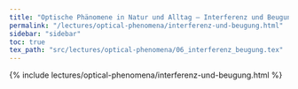 ```yaml
---
title: "Optische Phänomene in Natur und Alltag – Interferenz und Beugung"
permalink: "/lectures/optical-phenomena/interferenz-und-beugung.html"
sidebar: "sidebar"
toc: true
tex_path: "src/lectures/optical-phenomena/06_interferenz_beugung.tex"
---
```


{% include lectures/optical-phenomena/interferenz-und-beugung.html %}